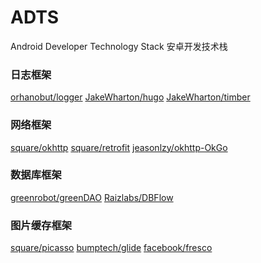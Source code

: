 # ADTS
Android Developer Technology Stack
安卓开发技术栈

### 日志框架
[orhanobut/logger](https://github.com/orhanobut/logger)
[JakeWharton/hugo](https://github.com/JakeWharton/hugo)
[JakeWharton/timber](https://github.com/JakeWharton/timber)

### 网络框架
[square/okhttp](https://github.com/square/okhttp)
[square/retrofit](https://github.com/square/retrofit)
[jeasonlzy/okhttp-OkGo](https://github.com/jeasonlzy/okhttp-OkGo)

### 数据库框架
[greenrobot/greenDAO](https://github.com/greenrobot/greenDAO)
[Raizlabs/DBFlow](https://github.com/Raizlabs/DBFlow)

### 图片缓存框架
[square/picasso](https://github.com/square/picasso)
[bumptech/glide](https://github.com/bumptech/glide)
[facebook/fresco](https://github.com/facebook/fresco)


